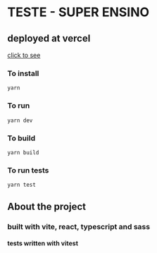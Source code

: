 # TESTE - SUPER ENSINO

## deployed at vercel
[click to see]()

### To install 
`yarn`

### To run
`yarn dev` 

### To build
`yarn build`

### To run tests
`yarn test`

## About the project

### built with vite, react, typescript and sass
#### tests written with vitest